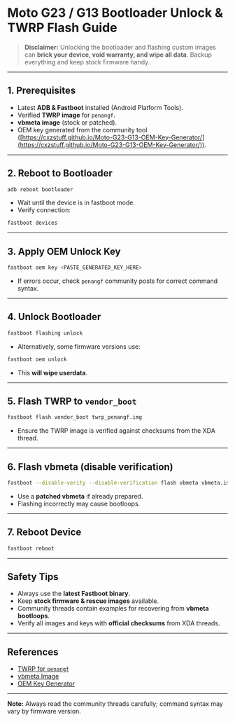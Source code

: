 # Moto G23 / G13 Bootloader Unlock & TWRP Flash Guide

> **Disclaimer:** Unlocking the bootloader and flashing custom images can **brick your device, void warranty, and wipe all data**. Backup everything and keep stock firmware handy.

---

## 1. Prerequisites

* Latest **ADB & Fastboot** installed (Android Platform Tools).
* Verified **TWRP image** for `penangf`.
* **vbmeta image** (stock or patched).
* OEM key generated from the community tool ([https://cxzstuff.github.io/Moto-G23-G13-OEM-Key-Generator/](https://cxzstuff.github.io/Moto-G23-G13-OEM-Key-Generator/)).

---

## 2. Reboot to Bootloader

```bash
adb reboot bootloader
```

* Wait until the device is in fastboot mode.
* Verify connection:

```bash
fastboot devices
```

---

## 3. Apply OEM Unlock Key

```bash
fastboot oem key <PASTE_GENERATED_KEY_HERE>
```

* If errors occur, check `penangf` community posts for correct command syntax.

---

## 4. Unlock Bootloader

```bash
fastboot flashing unlock
```

* Alternatively, some firmware versions use:

```bash
fastboot oem unlock
```

* This **will wipe userdata**.

---

## 5. Flash TWRP to `vendor_boot`

```bash
fastboot flash vendor_boot twrp_penangf.img
```

* Ensure the TWRP image is verified against checksums from the XDA thread.

---

## 6. Flash vbmeta (disable verification)

```bash
fastboot --disable-verity --disable-verification flash vbmeta vbmeta.img
```

* Use a **patched vbmeta** if already prepared.
* Flashing incorrectly may cause bootloops.

---

## 7. Reboot Device

```bash
fastboot reboot
```

---

## Safety Tips

* Always use the **latest Fastboot binary**.
* Keep **stock firmware & rescue images** available.
* Community threads contain examples for recovering from **vbmeta bootloops**.
* Verify all images and keys with **official checksums** from XDA threads.

---

## References

* [TWRP for `penangf`](https://xdaforums.com/attachments/twrp_penangf-img.6217174/)
* [vbmeta Image](https://xdaforums.com/attachments/vbmeta-img.6196313/)
* [OEM Key Generator](https://cxzstuff.github.io/Moto-G23-G13-OEM-Key-Generator/)

---

**Note:** Always read the community threads carefully; command syntax may vary by firmware version.
